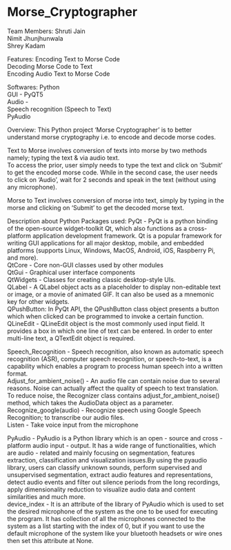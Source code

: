 # Morse_Cryptographer

Team Members:
Shruti Jain<br>
Nimit Jhunjhunwala<br>
Shrey Kadam<br>

Features:
Encoding Text to Morse Code<br>
Decoding Morse Code to Text<br>
Encoding Audio Text to Morse Code<br>

Softwares:
Python<br>
GUI - PyQT5<br>
Audio -<br>
Speech recognition (Speech to Text)<br>
PyAudio<br>
	
Overview:
This Python project ‘Morse Cryptographer’ is to better understand morse cryptography i.e. to encode and decode morse codes. 

Text to Morse involves conversion of texts into morse by two methods namely; typing the text & via audio text. <br>
To access the prior, user simply needs to type the text and click on ‘Submit’ to get the encoded morse code. While in the second case, the user needs to click on ‘Audio’, wait for 2 seconds and speak in the text (without using any microphone).<br>

Morse to Text involves conversion of morse into text, simply by typing in the morse and clicking on ‘Submit’ to get the decoded morse text.<br>
 

Description about Python Packages used:
PyQt - PyQt is a python binding of the open-source widget-toolkit Qt, which also functions as a cross-platform application development framework. Qt is a popular framework for writing GUI applications for all major desktop, mobile, and embedded platforms (supports Linux, Windows, MacOS, Android, iOS, Raspberry Pi, and more).<br>
QtCore - Core non-GUI classes used by other modules<br>
QtGui - Graphical user interface components<br>
QtWidgets - Classes for creating classic desktop-style UIs.<br>
QLabel - A QLabel object acts as a placeholder to display non-editable text or image, or a movie of animated GIF. It can also be used as a mnemonic key for other widgets.<br>
QPushButton: In PyQt API, the QPushButton class object presents a button which when clicked can be programmed to invoke a certain function.<br>
QLineEdit - QLineEdit object is the most commonly used input field. It provides a box in which one line of text can be entered. In order to enter multi-line text, a QTextEdit object is required.<br>


Speech_Recognition - Speech recognition, also known as automatic speech recognition (ASR), computer speech recognition, or speech-to-text, is a capability which enables a program to process human speech into a written format.<br>
Adjust_for_ambient_noise() - An audio file can contain noise due to several reasons. Noise can actually affect the quality of speech to text translation. To reduce noise, the Recognizer class contains adjust_for_ambient_noise() method, which takes the AudioData object as a parameter.<br>
Recognize_google(audio) - Recognize speech using Google Speech Recognition; to transcribe our audio files.<br>
Listen - Take voice input from the microphone<br>

PyAudio - PyAudio is a Python library which is an open - source and cross - platform audio input - output. It has a wide range of functionalities, which are audio - related and mainly focusing on segmentation, features extraction, classification and visualization issues.By using the pyaudio library, users can classify unknown sounds, perform supervised and unsupervised segmentation, extract audio features and representations, detect audio events and filter out silence periods from the long recordings, apply dimensionality reduction to visualize audio data and content similarities and much more.<br>
device_index - It is an attribute of the library of PyAudio which is used to set the desired microphone of the system as the one to be used for executing the program. It has collection of all the microphones connected to the system as a list starting with the index of 0, but if you want to use the default microphone of the system like your bluetooth headsets or wire ones then set this attribute at None.





